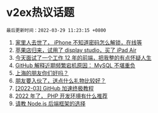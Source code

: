 # v2ex热议话题

`最后更新时间：2022-03-29 11:23:15 +0800`

1. [家里人去世了， iPhone 不知道密码怎么解锁，在线等](https://www.v2ex.com/t/843462)
1. [苹果店归来，试用了 display studio，买了 iPad Air](https://www.v2ex.com/t/843382)
1. [今天面试了一个工作 12 年的前端，把我整的有点怀疑人生](https://www.v2ex.com/t/843510)
1. [GitHub 解释近期频繁宕机原因： MySQL 不堪重负](https://www.v2ex.com/t/843376)
1. [上海的朋友你们好吗？](https://www.v2ex.com/t/843460)
1. [朋友要入伙了，送点什么礼物比较好？](https://www.v2ex.com/t/843404)
1. [[2022-03] GitHub 加速终极教程](https://www.v2ex.com/t/843383)
1. [2022 年了， PHP 开发环境有什么推荐](https://www.v2ex.com/t/843525)
1. [请教 Node.js 后端框架的选择](https://www.v2ex.com/t/843442)

